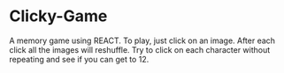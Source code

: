 # Clicky-Game
A memory game using REACT.
To play, just click on an image. After each click all the images will reshuffle. 
Try to click on each character without repeating and see if you can get to 12.
